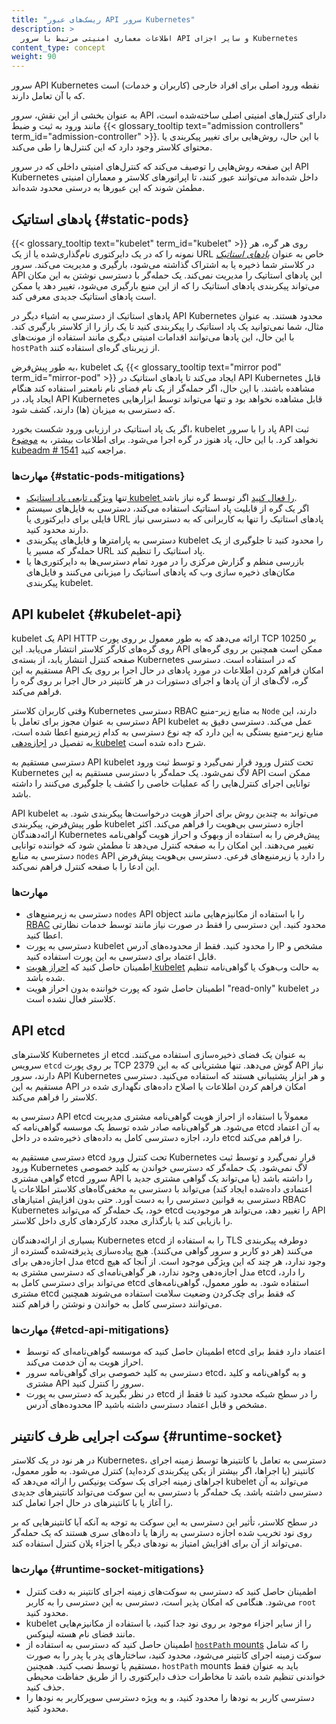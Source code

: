 ```yaml
---
title: "ریسک‌های عبور API سرور Kubernetes"
description: >
  اطلاعات معماری امنیتی مرتبط با سرور API و سایر اجزای Kubernetes
content_type: concept
weight: 90
---
```


<!-- مرور -->

سرور API Kubernetes نقطه ورود اصلی برای افراد خارجی (کاربران و خدمات) است که با آن تعامل دارند.

به عنوان بخشی از این نقش، سرور API دارای کنترل‌های امنیتی اصلی ساخته‌شده است، مانند ورود به ثبت و ضبط {{< glossary_tooltip text="admission controllers" term_id="admission-controller" >}}. با این حال، روش‌هایی برای تغییر پیکربندی یا محتوای کلاستر وجود دارد که این کنترل‌ها را طی می‌کند.

این صفحه روش‌هایی را توصیف می‌کند که کنترل‌های امنیتی داخلی که در سرور API Kubernetes داخل شده‌اند می‌توانند عبور کنند، تا اپراتورهای کلاستر و معماران امنیتی مطمئن شوند که این عبورها به درستی محدود شده‌اند.

<!-- بدنه -->

## پاد‌های استاتیک {#static-pods}

{{< glossary_tooltip text="kubelet" term_id="kubelet" >}} روی هر گره، هر نمونه را که در یک دایرکتوری نام‌گذاری‌شده یا از یک URL خاص به عنوان [*پادهای استاتیک*](/docs/tasks/configure-pod-container/static-pod) در کلاستر شما ذخیره یا به اشتراک گذاشته می‌شود، بارگیری و مدیریت می‌کند. سرور API این پادهای استاتیک را مدیریت نمی‌کند. یک حمله‌گر با دسترسی نوشتن به این مکان می‌تواند پیکربندی پادهای استاتیک را که از این منبع بارگیری می‌شود، تغییر دهد یا ممکن است پادهای استاتیک جدیدی معرفی کند.

پادهای استاتیک از دسترسی به اشیاء دیگر در API Kubernetes محدود هستند. به عنوان مثال، شما نمی‌توانید یک پاد استاتیک را پیکربندی کنید تا یک راز را از کلاستر بارگیری کند. با این حال، این پادها می‌توانند اقدامات امنیتی دیگری مانند استفاده از مونت‌های `hostPath` از زیربنای گره‌ای استفاده کنند.

به طور پیش‌فرض، kubelet یک {{< glossary_tooltip text="mirror pod" term_id="mirror-pod" >}} ایجاد می‌کند تا پادهای استاتیک در API Kubernetes قابل مشاهده باشند. با این حال، اگر حمله‌گر از یک نام فضای نام نامعتبر استفاده کند هنگام ایجاد پاد، در API Kubernetes قابل مشاهده نخواهد بود و تنها می‌تواند توسط ابزارهایی که دسترسی به میزبان (ها) دارند، کشف شود.

اگر یک پاد استاتیک در ارزیابی ورود شکست بخورد، kubelet پاد را با سرور API ثبت نخواهد کرد. با این حال، پاد هنوز در گره اجرا می‌شود. برای اطلاعات بیشتر، به [موضوع kubeadm # 1541](https://github.com/kubernetes/kubeadm/issues/1541#issuecomment-487331701) مراجعه کنید.

### مهارت‌ها {#static-pods-mitigations}

- تنها [ویژگی تابعی پاد استاتیک kubelet را فعال کنید](/docs/tasks/configure-pod-container/static-pod/#static-pod-creation) اگر توسط گره نیاز باشد.
- اگر یک گره از قابلیت پاد استاتیک استفاده می‌کند، دسترسی به فایل‌های سیستم فایلی برای دایرکتوری یا URL پادهای استاتیک را تنها به کاربرانی که به دسترسی نیاز دارند محدود کنید.
- دسترسی به پارامترها و فایل‌های پیکربندی kubelet را محدود کنید تا جلوگیری از یک حمله‌گر که مسیر یا URL پاد استاتیک را تنظیم کند.
- بازرسی منظم و گزارش مرکزی را در مورد تمام دسترسی‌ها به دایرکتوری‌ها یا مکان‌های ذخیره سازی وب که پادهای استاتیک را میزبانی می‌کنند و فایل‌های پیکربندی kubelet.

## API kubelet {#kubelet-api}

kubelet یک API HTTP ارائه می‌دهد که به طور معمول بر روی پورت TCP 10250 بر روی گره‌های کارگر کلاستر انتشار می‌یابد. این API ممکن است همچنین بر روی گره‌های صفحه کنترل انتشار یابد، از بسته‌ی Kubernetes که در استفاده است. دسترسی مستقیم به این API امکان فراهم کردن اطلاعات در مورد پادهای در حال اجرا بر روی یک گره، لاگ‌های از آن پادها و اجرای دستورات در هر کانتینر در حال اجرا بر روی گره را فراهم می‌کند.

وقتی کاربران کلاستر Kubernetes دسترسی RBAC به منابع زیر-منبع `Node` دارند، این دسترسی به عنوان مجوز برای تعامل با API kubelet عمل می‌کند. دسترسی دقیق به منابع زیر-منبع بستگی به این دارد که چه نوع دسترسی به کدام زیرمنبع اعطا شده است، به تفصیل در [اجازه‌دهی kubelet](/docs/reference/access-authn-authz/kubelet-authn-authz/#kubelet-authorization) شرح داده شده است.

دسترسی مستقیم به API kubelet تحت کنترل ورود قرار نمی‌گیرد و توسط ثبت ورود Kubernetes لاگ نمی‌شود. یک حمله‌گر با دسترسی مستقیم به این API ممکن است توانایی اجرای کنترل‌هایی را که عملیات خاصی را کشف یا جلوگیری می‌کنند را داشته باشد.

API kubelet می‌تواند به چندین روش برای احراز هویت درخواست‌ها پیکربندی شود. به طور پیش‌فرض، پیکربندی kubelet اجازه دسترسی بی‌هویت را فراهم می‌کند. اکثر ارائه‌دهندگان Kubernetes پیش‌فرض را به استفاده از وبهوک و احراز هویت گواهی‌نامه تغییر می‌دهند. این امکان را به صفحه کنترل می‌دهد تا مطمئن شود که خواننده توانایی دسترسی به منابع `nodes` API را دارد یا زیرمنبع‌های فرعی. دسترسی بی‌هویت پیش‌فرض این ادعا را با صفحه کنترل فراهم نمی‌کند.

### مهارت‌ها

- دسترسی به زیرمنبع‌های `nodes` API object را با استفاده از مکانیزم‌هایی مانند [RBAC](/docs/reference/access-authn-authz/rbac/) محدود کنید. این دسترسی را فقط در صورت نیاز مانند توسط خدمات نظارتی اعطا کنید.
- دسترسی به پورت kubelet را محدود کنید. فقط از محدوده‌های آدرس IP مشخص و قابل اعتماد برای دسترسی به این پورت استفاده کنید.
- اطمینان حاصل کنید که [احراز هویت kubelet](/docs/reference/access-authn-authz/kubelet-authn-authz/#kubelet-authentication) به حالت وب‌هوک یا گواهی‌نامه تنظیم شده باشد.
- اطمینان حاصل شود که پورت خواننده بدون احراز هویت "read-only" kubelet در کلاستر فعال نشده است.

## API etcd

کلاسترهای Kubernetes از etcd به عنوان یک فضای ذخیره‌سازی استفاده می‌کنند. سرویس `etcd` بر روی پورت TCP 2379 گوش می‌دهد. تنها مشتریانی که به این API نیاز دارند، سرور API Kubernetes و هر ابزار پشتیبانی هستند که استفاده می‌کنید. دسترسی مستقیم به این API امکان فراهم کردن اطلاعات یا اصلاح داده‌های نگهداری شده در کلاستر را فراهم می‌کند.

دسترسی به API etcd معمولاً با استفاده از احراز هویت گواهی‌نامه مشتری مدیریت می‌شود. هر گواهی‌نامه صادر شده توسط یک موسسه گواهی‌نامه که etcd به آن اعتماد دارد، اجازه دسترسی کامل به داده‌های ذخیره‌شده در داخل etcd را فراهم می‌کند.

دسترسی مستقیم به etcd تحت کنترل ورود Kubernetes قرار نمی‌گیرد و توسط ثبت ورود Kubernetes لاگ نمی‌شود. یک حمله‌گر که دسترسی خواندن به کلید خصوصی گواهی مشتری etcd سرور API را داشته باشد (یا می‌تواند یک گواهی مشتری جدید با اعتمادی داده‌شده ایجاد کند) می‌تواند با دسترسی به مخفی‌گاه‌های کلاستر اطلاعات یا دسترسی به قوانین دسترسی را به دست آورد. حتی بدون افزایش امتیازهای RBAC Kubernetes خود، یک حمله‌گر که می‌تواند etcd را تغییر دهد، می‌تواند هر موجودیت API را بازیابی کند یا بارگذاری مجدد کارکردهای کاری داخل کلاستر.

بسیاری از ارائه‌دهندگان Kubernetes etcd را به استفاده از TLS دوطرفه پیکربندی می‌کنند (هر دو کاربر و سرور گواهی می‌کنند). هیچ پیاده‌سازی پذیرفته‌شده گسترده از مدل اجازه‌دهی برای etcd وجود ندارد، هر چند که این ویژگی موجود است. از آنجا که هیچ مدل اجازه‌دهی وجود ندارد، هر گواهی‌نامه‌ای که دسترسی مشتری به etcd را دارد، می‌تواند برای دسترسی کامل به etcd استفاده شود. به طور معمول، گواهی‌نامه‌های مشتری etcd که فقط برای چک‌کردن وضعیت سلامت استفاده می‌شوند همچنین می‌توانند دسترسی کامل به خواندن و نوشتن را فراهم کنند.

### مهارت‌ها {#etcd-api-mitigations}

- اطمینان حاصل کنید که موسسه گواهی‌نامه‌ای که توسط etcd اعتماد دارد فقط برای احراز هویت به آن خدمت می‌کند.
- دسترسی به کلید خصوصی برای گواهی‌نامه سرور etcd، و به گواهی‌نامه و کلید مشتری API سرور را کنترل کنید.
- در نظر بگیرید که دسترسی به پورت etcd را در سطح شبکه محدود کنید تا فقط از محدوده‌های آدرس IP مشخص و قابل اعتماد دسترسی داشته باشید.

## سوکت اجرایی ظرف کانتینر {#runtime-socket}

در هر نود در یک کلاستر Kubernetes، دسترسی به تعامل با کانتینرها توسط زمینه اجرای کانتینر (یا اجراها، اگر بیشتر از یکی پیکربندی کرده‌اید) کنترل می‌شود. به طور معمول، اجراهای زمینه اجرای یک سوکت یونیکس را ارائه می‌دهد که kubelet می‌تواند به آن دسترسی داشته باشد. یک حمله‌گر با دسترسی به این سوکت می‌تواند کانتینرهای جدیدی را آغاز یا با کانتینرهای در حال اجرا تعامل کند.

در سطح کلاستر، تأثیر این دسترسی به این سوکت به توجه به آنکه آیا کانتینرهایی که بر روی نود تخریب شده اجازه دسترسی به رازها یا داده‌های سری هستند که یک حمله‌گر می‌تواند از آن برای افزایش امتیاز به نودهای دیگر یا اجزاء پلان کنترل استفاده کند.

### مهارت‌ها {#runtime-socket-mitigations}

- اطمینان حاصل کنید که دسترسی به سوکت‌های زمینه اجرای کانتینر به دقت کنترل می‌شود. هنگامی که امکان پذیر است، دسترسی به این دسترسی را به کاربر `root` محدود کنید.
- kubelet را از سایر اجزاء موجود بر روی نود جدا کنید، با استفاده از مکانیزم‌هایی مانند فضای نام هسته لینوکس.
- اطمینان حاصل کنید که دسترسی به استفاده از [`hostPath` mounts](/docs/concepts/storage/volumes/#hostpath) را که شامل سوکت زمینه اجرای کانتینر می‌شود، محدود کنید، ساختارهای پدر یا پدر را به صورت مستقیم یا توسط نصب کنید. همچنین، `hostPath` mounts باید به عنوان فقط خواندنی تنظیم شده باشد تا مخاطرات حذف دایرکتوری را از طریق حفاظت محیطی حذف کنید.
- دسترسی کاربر به نودها را محدود کنید، و به ویژه دسترسی سوپرکاربر به نودها را محدود کنید.
